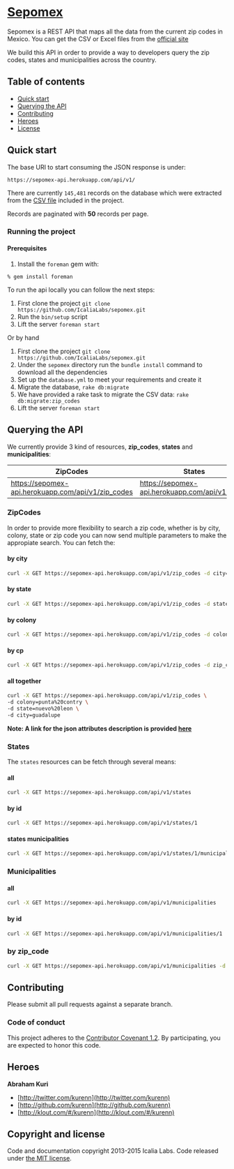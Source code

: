 # [Sepomex](https://github.com/IcaliaLabs/sepomex)

Sepomex is a REST API that maps all the data from the current zip codes in Mexico. You can get the CSV or Excel files from the [official site](http://www.sepomex.gob.mx/lservicios/servicios/CodigoPostal_Exportar.aspx)

We build this API in order to provide a way to developers query the zip codes, states and municipalities across the country.


## Table of contents
- [Quick start](#quick-start)
- [Querying the API](#querying-the-api)
- [Contributing](#contributing)
- [Heroes](#heroes)
- [License](#license)

## Quick start

The base URI to start consuming the JSON response is under:

```
https://sepomex-api.herokuapp.com/api/v1/
```

There are currently `145,481` records on the database which were extracted from the [CSV file](https://github.com/IcaliaLabs/sepomex/blob/master/lib/support/sepomex_db.csv) included in the project.

Records are paginated with **50** records per page.

### Running the project

#### Prerequisites

1. Install the `foreman` gem with:

```console
% gem install foreman
```

To run the api locally you can follow the next steps:

1. First clone the project `git clone https://github.com/IcaliaLabs/sepomex.git`
2. Run the `bin/setup` script
3. Lift the server `foreman start`

Or by hand

1. First clone the project `git clone https://github.com/IcaliaLabs/sepomex.git`
2. Under the `sepomex` directory run the `bundle install` command to download all the dependencies
3. Set up the `database.yml` to meet your requirements and create it
4. Migrate the database, `rake db:migrate`
5. We have provided a rake task to migrate the CSV data: `rake db:migrate:zip_codes`
6. Lift the server `foreman start`

## Querying the API

We currently provide 3 kind of resources, **zip_codes**, **states** and
**municipalities**:

| ZipCodes  	| States  	| Municipalities |
|---	|---	|---	|
|  https://sepomex-api.herokuapp.com/api/v1/zip_codes  	|  https://sepomex-api.herokuapp.com/api/v1/states  	|   https://sepomex-api.herokuapp.com/api/v1/municipalities 	|

### ZipCodes

In order to provide more flexibility to search a zip code, whether is by city, colony, state or zip code you can now send multiple parameters to make the appropiate search. You can fetch the:

#### by city

```bash
curl -X GET https://sepomex-api.herokuapp.com/api/v1/zip_codes -d city=monterrey
```

#### by state

```bash
curl -X GET https://sepomex-api.herokuapp.com/api/v1/zip_codes -d state=nuevo%20leon
```

#### by colony

```bash
curl -X GET https://sepomex-api.herokuapp.com/api/v1/zip_codes -d colony=punta%20contry
```

#### by cp

```bash
curl -X GET https://sepomex-api.herokuapp.com/api/v1/zip_codes -d zip_code=67173
```

#### all together

```bash
curl -X GET https://sepomex-api.herokuapp.com/api/v1/zip_codes \
-d colony=punta%20contry \
-d state=nuevo%20leon \
-d city=guadalupe
```

**Note: A link for the json attributes description is provided [here](http://www.sepomex.gob.mx/lservicios/servicios/imagenes/Descrip.pdf)**

### States

The `states` resources can be fetch through several means:

#### all

```bash
curl -X GET https://sepomex-api.herokuapp.com/api/v1/states
```

#### by id

```bash
curl -X GET https://sepomex-api.herokuapp.com/api/v1/states/1
```

#### states municipalities

```bash
curl -X GET https://sepomex-api.herokuapp.com/api/v1/states/1/municipalities
```

### Municipalities

#### all

```bash
curl -X GET https://sepomex-api.herokuapp.com/api/v1/municipalities
```

#### by id

```bash
curl -X GET https://sepomex-api.herokuapp.com/api/v1/municipalities/1
```

### by zip_code

```bash
curl -X GET https://sepomex-api.herokuapp.com/api/v1/municipalities -d zip_code=67173
```

## Contributing

Please submit all pull requests against a separate branch.

### Code of conduct

This project adheres to the [Contributor Covenant 1.2](http://contributor-covenant.org/version/1/2/0/). By participating, you are expected to honor this code. 

## Heroes

**Abraham Kuri**

+ [http://twitter.com/kurenn](http://twitter.com/kurenn)
+ [http://github.com/kurenn](http://github.com/kurenn)
+ [http://klout.com/#/kurenn](http://klout.com/#/kurenn)


## Copyright and license

Code and documentation copyright 2013-2015 Icalia Labs. Code released under [the MIT license](LICENSE).
